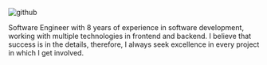 ![github](https://github.com/vannelo/vannelo/assets/14899325/e5378087-e043-43a9-9e69-6680227785b9)


Software Engineer with 8 years of experience in software development, working with multiple technologies in frontend and backend. I believe that success is in the details, therefore, I always seek excellence in every project in which I get involved.
